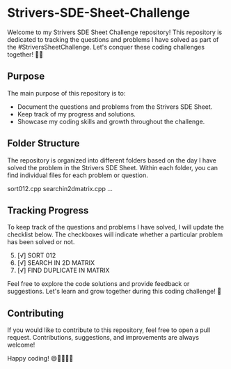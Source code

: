 # Strivers-SDE-Sheet-Challenge

Welcome to my Strivers SDE Sheet Challenge repository! This repository is dedicated to tracking the questions and problems I have solved as part of the #StriversSheetChallenge. Let's conquer these coding challenges together! 💪🚀

## Purpose

The main purpose of this repository is to:

- Document the questions and problems from the Strivers SDE Sheet.
- Keep track of my progress and solutions.
- Showcase my coding skills and growth throughout the challenge.

## Folder Structure

The repository is organized into different folders based on the day I have solved the problem in the Strivers SDE Sheet. Within each folder, you can find individual files for each problem or question.

sort012.cpp
searchin2dmatrix.cpp
...



## Tracking Progress

To keep track of the questions and problems I have solved, I will update the checklist below. The checkboxes will indicate whether a particular problem has been solved or not.

5.  [√]  SORT 012
10. [√]  SEARCH IN 2D MATRIX
13. [√]  FIND DUPLICATE IN MATRIX


Feel free to explore the code solutions and provide feedback or suggestions. Let's learn and grow together during this coding challenge! 🌟


## Contributing

If you would like to contribute to this repository, feel free to open a pull request. Contributions, suggestions, and improvements are always welcome!

Happy coding! 😄👩‍💻👨‍💻
